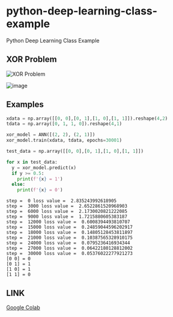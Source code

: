 # python-deep-learning-class-example
Python Deep Learning Class Example

## XOR Problem

![XOR Problem](https://i.ibb.co/jGscxQw/XOR.png)

![image](https://user-images.githubusercontent.com/13535954/154632237-862ef94a-a2b6-40b6-a8f4-8ec35c9a5c58.png)

## Examples

```python
xdata = np.array([[0, 0],[0, 1],[1, 0],[1, 1]]).reshape(4,2)
tdata = np.array([0, 1, 1, 0]).reshape(4,1)

xor_model = ANN([(2, 2), (2, 1)])
xor_model.train(xdata, tdata, epochs=30001)

test_data = np.array([[0, 0],[0, 1],[1, 0],[1, 1]])

for x in test_data:
  y = xor_model.predict(x)
  if y >= 0.5:
    print(f'{x} = 1')
  else:
    print(f'{x} = 0')
```

```plain
step =  0 loss value =  2.835243992618905
step =  3000 loss value =  2.6522861520968903
step =  6000 loss value =  2.1730020821222085
step =  9000 loss value =  1.7215880605383187
step =  12000 loss value =  0.6008394493810707
step =  15000 loss value =  0.24859044596202917
step =  18000 loss value =  0.14805128453811897
step =  21000 loss value =  0.10387565328910175
step =  24000 loss value =  0.0795236416934344
step =  27000 loss value =  0.06422180128812002
step =  30000 loss value =  0.05376022277921273
[0 0] = 0
[0 1] = 1
[1 0] = 1
[1 1] = 0
```

## LINK

[Google Colab](https://colab.research.google.com/drive/1qal22C73QJZ8mIop1yFyZA5kyDJtuIjz?usp=sharing)
